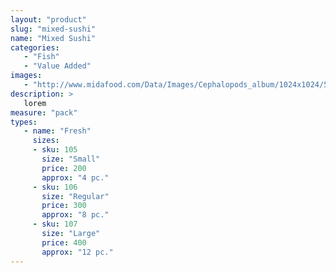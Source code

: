```yaml
---
layout: "product"
slug: "mixed-sushi"
name: "Mixed Sushi"
categories:
   - "Fish"
   - "Value Added"
images:
   - "http://www.midafood.com/Data/Images/Cephalopods_album/1024x1024/54acdb77e60ec196.jpg"
description: >
   lorem
measure: "pack"
types: 
   - name: "Fresh"
     sizes: 
     - sku: 105
       size: "Small"
       price: 200
       approx: "4 pc."
     - sku: 106
       size: "Regular"
       price: 300
       approx: "8 pc."
     - sku: 107
       size: "Large"
       price: 400
       approx: "12 pc."
---
```

